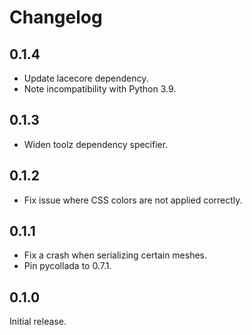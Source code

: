 # Changelog

## 0.1.4

- Update lacecore dependency.
- Note incompatibility with Python 3.9.


## 0.1.3

- Widen toolz dependency specifier.


## 0.1.2

- Fix issue where CSS colors are not applied correctly.


## 0.1.1

- Fix a crash when serializing certain meshes.
- Pin pycollada to 0.7.1.


## 0.1.0

Initial release.
